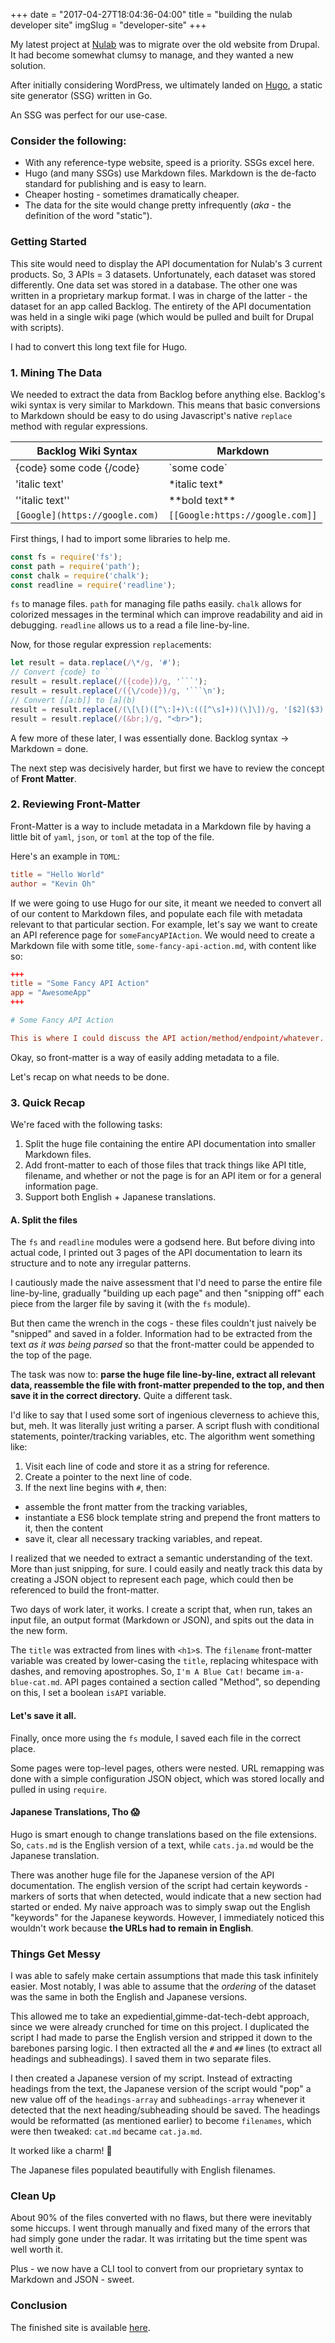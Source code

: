 +++
date = "2017-04-27T18:04:36-04:00"
title = "building the nulab developer site"
imgSlug = "developer-site"
+++

My latest project at [Nulab](http://nulab-inc.com) was to migrate over the old website from Drupal. It had become somewhat clumsy to manage, and they wanted a new solution.

After initially considering WordPress, we ultimately landed on [Hugo](http://gohugo.io), a static site generator (SSG) written in Go.

An SSG was perfect for our use-case.

### Consider the following:

- With any reference-type website, speed is a priority. SSGs excel here.
- Hugo (and many SSGs) use Markdown files. Markdown is the de-facto standard for publishing and is easy to learn.
- Cheaper hosting - sometimes dramatically cheaper.
- The data for the site would change pretty infrequently (*aka* - the definition of the word "static").

### Getting Started

This site would need to display the API documentation for Nulab's 3 current products. So, 3 APIs = 3 datasets. Unfortunately, each dataset was stored differently. One data set was stored in a database. The other one was written in a proprietary markup format. I was in charge of the latter - the dataset for an app called Backlog. The entirety of the API documentation was held in a single wiki page (which would be pulled and built for Drupal with scripts).

I had to convert this long text file for Hugo.

### 1. Mining The Data

We needed to extract the data from Backlog before anything else. Backlog's wiki syntax is very similar to Markdown. This means that basic conversions to Markdown should be easy to do using Javascript's native `replace` method with regular expressions.

Backlog Wiki Syntax | Markdown
--------------------|---------
{code} some code {/code} | \`some code\`
'italic text' | \*italic text\*
''italic text'' | \*\*bold text\*\*
`[Google](https://google.com)`| `[[Google:https://google.com]]`

First things, I had to import some libraries to help me.

```javascript
const fs = require('fs');
const path = require('path');
const chalk = require('chalk');
const readline = require('readline');
```

`fs` to manage files. `path` for managing file paths easily. `chalk` allows for colorized messages in the terminal which can improve readability and aid in debugging. `readline` allows us to a read a file line-by-line.

Now, for those regular expression `replace`ments:

```javascript
let result = data.replace(/\*/g, '#');
// Convert {code} to ``
result = result.replace(/({code})/g, '```');
result = result.replace(/({\/code})/g, '```\n');
// Convert [[a:b]] to [a](b)
result = result.replace(/(\[\[)([^\:]+)\:(([^\s]+))(\]\])/g, '[$2]($3)');
result = result.replace(/(&br;)/g, "<br>");
```

A few more of these later, I was essentially done. Backlog syntax -> Markdown = done.

The next step was decisively harder, but first we have to review the concept of **Front Matter**.

### 2. Reviewing Front-Matter

Front-Matter is a way to include metadata in a Markdown file by having a little bit of `yaml`, `json`, or `toml` at the top of the file.

Here's an example in `TOML`:
```TOML
title = "Hello World"
author = "Kevin Oh"
```

If we were going to use Hugo for our site, it meant we needed to convert all of our content to Markdown files, and populate each file with metadata relevant to that particular section. For example, let's say we want to create an API reference page for `someFancyAPIAction`. We would need to create a Markdown file with some title, `some-fancy-api-action.md`, with content like so:

```TOML
+++
title = "Some Fancy API Action"
app = "AwesomeApp"
+++

# Some Fancy API Action

This is where I could discuss the API action/method/endpoint/whatever.
```

Okay, so front-matter is a way of easily adding metadata to a file.

Let's recap on what needs to be done.

### 3. Quick Recap

We're faced with the following tasks:

1. Split the huge file containing the entire API documentation into smaller Markdown files.
2. Add front-matter to each of those files that track things like API title, filename, and whether or not the page is for an API item or for a general information page.
3. Support both English + Japanese translations.

#### A. Split the files

The `fs` and `readline` modules were a godsend here. But before diving into actual code, I printed out 3 pages of the API documentation to learn its structure and to note any irregular patterns.

I cautiously made the naive assessment that I'd need to parse the entire file line-by-line, gradually "building up each page" and then "snipping off" each piece from the larger file by saving it (with the `fs` module).

But then came the wrench in the cogs - these files couldn't just naively be "snipped" and saved in a folder. Information had to be extracted from the text *as it was being parsed* so that the front-matter could be appended to the top of the page.

The task was now to: **parse the huge file line-by-line, extract all relevant data, reassemble the file with front-matter prepended to the top, and then save it in the correct directory.** Quite a different task.

I'd like to say that I used some sort of ingenious cleverness to achieve this, but, meh. It was literally just writing a parser. A script flush with conditional statements, pointer/tracking variables, etc. The algorithm went something like:

1. Visit each line of code and store it as a string for reference.
2. Create a pointer to the next line of code.
3. If the next line begins with `#`, then:
  - assemble the front matter from the tracking variables,
  - instantiate a ES6 block template string and prepend the front matters to it, then the content
  - save it, clear all necessary tracking variables, and repeat.

I realized that we needed to extract a semantic understanding of the text. More than just snipping, for sure. I could easily and neatly track this data by creating a JSON object to represent each page, which could then be referenced to build the front-matter.

Two days of work later, it works. I create a script that, when run, takes an input file, an output format (Markdown or JSON), and spits out the data in the new form.

The `title` was extracted from lines with `<h1>`s. The `filename` front-matter variable was created by lower-casing the `title`, replacing whitespace with dashes, and removing apostrophes. So, `I'm A Blue Cat!` became `im-a-blue-cat.md`. API pages contained a section called "Method", so depending on this, I set a boolean `isAPI` variable.

#### Let's save it all.

Finally, once more using the `fs` module, I saved each file in the correct place.

Some pages were top-level pages, others were nested. URL remapping was done with a simple configuration JSON object, which was stored locally and pulled in using `require`.

#### Japanese Translations, Tho :scream:

Hugo is smart enough to change translations based on the file extensions. So, `cats.md` is the English version of a text, while `cats.ja.md` would be the Japanese translation.

There was another huge file for the Japanese version of the API documentation. The english version of the script had certain keywords - markers of sorts that when detected, would indicate that a new section had started or ended. My naive approach was to simply swap out the English "keywords" for the Japanese keywords. However, I immediately noticed this wouldn't work because **the URLs had to remain in English**.

### Things Get Messy

I was able to safely make certain assumptions that made this task infinitely easier. Most notably, I was able to assume that the *ordering* of the dataset was the same in both the English and Japanese versions.

This allowed me to take an expediential,gimme-dat-tech-debt approach, since we were already crunched for time on this project. I duplicated the script I had made to parse the English version and stripped it down to the barebones parsing logic. I then extracted all the `#` and `##` lines (to extract all headings and subheadings). I saved them in two separate files.

I then created a Japanese version of my script. Instead of extracting headings from the text, the Japanese version of the script would "pop" a new value off of the `headings-array` and `subheadings-array` whenever it detected that the next heading/subheading should be saved. The headings would be reformatted (as mentioned earlier) to become `filenames`, which were then tweaked: `cat.md` became `cat.ja.md`.

It worked like a charm! :tada:

The Japanese files populated beautifully with English filenames.

### Clean Up

About 90% of the files converted with no flaws, but there were inevitably some hiccups. I went through manually and fixed many of the errors that had simply gone under the radar. It was irritating but the time spent was well worth it.

Plus - we now have a CLI tool to convert from our proprietary syntax to Markdown and JSON - sweet.

### Conclusion

The finished site is available [here](https://developer.nulab-inc.com).
